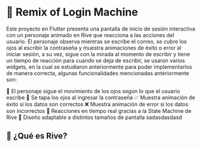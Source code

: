# 🧸 Remix of Login Machine

Este proyecto en Flutter presenta una pantalla de inicio de sesión interactiva con un personaje animado en Rive que reacciona a las acciones del usuario. El personaje observa mientras se escribe el correo, se cubre los ojos al escribir la contraseña y muestra animaciones de éxito o error al iniciar sesión, a su vez, sigue con la mirada al momento de escribir y tiene un tiempo de reacción para cuando se deja de escribir, se usaron varios widgets, en la cual se estudiaron anteriormente para poder implementarlos de manera correcta, algunas funcionalidades mencionadas anteriormente son: 

👀 El personaje sigue el movimiento de los ojos según lo que el usuario escribe
🙈 Se tapa los ojos al ingresar la contraseña
✅ Muestra animación de éxito si los datos son correctos
❌ Muestra animación de error si los datos son incorrectos
🔄 Reacciones en tiempo real gracias a la State Machine de Rive
🧭 Diseño adaptable a distintos tamaños de pantalla
sadasdasdasd
## 🎨 ¿Qué es Rive?
